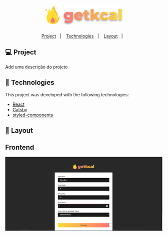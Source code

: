 <h1 align="center">
    <img alt="BeTheHero" title="#BeTheHero" src="https://github.com/lucasgomescosta/getkcal/blob/master/src/assets/logo.svg" width="250px" />
</h1>

<p align="center">
  <a href="#-project">Project</a>&nbsp;&nbsp;&nbsp;|&nbsp;&nbsp;&nbsp;
  <a href="#rocket-Technologies">Technologies</a>&nbsp;&nbsp;&nbsp;|&nbsp;&nbsp;&nbsp;
  <a href="#-layout">Layout</a>&nbsp;&nbsp;&nbsp;|&nbsp;&nbsp;&nbsp;
</p>

## 💻 Project

Add uma descrição do projeto


## :rocket: Technologies

This project was developed with the following technologies:

- [React](https://reactjs.org)
- [Gatsby](https://www.gatsbyjs.org/)
- [styled-components](https://styled-components.com/)

## 🔖 Layout
## Frontend
<img alt="BeTheHero" title="#BeTheHero" src="https://github.com/lucasgomescosta/getkcal/blob/master/paginicial.PNG" width="950px" />

